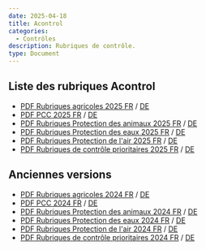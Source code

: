 ```yaml
---
date: 2025-04-18
title: Acontrol
categories:
  - Contrôles
description: Rubriques de contrôle.
type: Document
---
```



<h2 id="rubriques">Liste des rubriques Acontrol</h2>

<ul>
  <li><a href="../../fichiers/Rubriques agricoles 2025.pdf" target="_blank">PDF Rubriques agricoles 2025 FR</a> / <a href="../../fichiers/Landwirtschaftliche Rubriken 2025.pdf" target="_blank">DE</a></li>
  <li><a href="../../fichiers/Points_de_contrôles_ciblés_2025.pdf" target="_blank">PDF PCC 2025 FR</a> / <a href="../../fichiers/Fokus-Kontrollpunkte 2025.pdf" target="_blank">DE</a></li>
  <li><a href="../../fichiers/Rubriques_relatives_à_la_protection_des_animaux_2025.pdf" target="_blank">PDF Rubriques Protection des animaux 2025 FR</a> / <a href="../../fichiers/Tierschutz-Rubriken 2025.pdf" target="_blank">DE</a></li>
  <li><a href="../../fichiers/Rubriques_relatives_à_la_protection_des_eaux_2025.pdf" target="_blank">PDF Rubriques Protection des eaux 2025 FR</a> / <a href="../../fichiers/Gewässerschutz-Rubriken_2025.pdf" target="_blank">DE</a></li>
  <li><a href="../../fichiers/Rubriques_relatives_à_la_protection_de_l'air_2025.pdf" target="_blank">PDF Rubriques Protection de l'air 2025 FR</a> / <a href="../../fichiers/Luftreinhalte-Rubriken_2025.pdf" target="_blank">DE</a></li>
  <li><a href="../../fichiers/Rubriques_de_contrôles_prioritaires_2025.pdf" target="_blank">PDF Rubriques de contrôle prioritaires 2025 FR</a> / <a href="../../fichiers/Schwerpunktkontrollrubriken 2025.pdf" target="_blank">DE</a></li>
</ul>

<h2 id="old">Anciennes versions</h2>

<ul>
  <li><a href="../../fichiers/Rubriques agricoles 2024.pdf" target="_blank">PDF Rubriques agricoles 2024 FR</a> / <a href="../../fichiers/Landwirtschaftliche Rubriken 2024.pdf" target="_blank">DE</a></li>
  <li><a href="../../fichiers/Points_de_contrôles_ciblés_2024.pdf" target="_blank">PDF PCC 2024 FR</a> / <a href="../../fichiers/Fokus-Kontrollpunkte 2024.pdf" target="_blank">DE</a></li>
  <li><a href="../../fichiers/Rubriques_relatives_à_la_protection_des_animaux_2024.pdf" target="_blank">PDF Rubriques Protection des animaux 2024 FR</a> / <a href="../../fichiers/Tierschutz-Rubriken 2024.pdf" target="_blank">DE</a></li>
  <li><a href="../../fichiers/Rubriques_relatives_à_la_protection_des_eaux_2024.pdf" target="_blank">PDF Rubriques Protection des eaux 2024 FR</a> / <a href="../../fichiers/Gewässerschutz-Rubriken_2024.pdf" target="_blank">DE</a></li>
  <li><a href="../../fichiers/Rubriques_relatives_à_la_protection_de_l'air_2024.pdf" target="_blank">PDF Rubriques Protection de l'air 2024 FR</a> / <a href="../../fichiers/Luftreinhalte-Rubriken_2024.pdf" target="_blank">DE</a></li>
  <li><a href="../../fichiers/Rubriques_de_contrôles_prioritaires_2024.pdf" target="_blank">PDF Rubriques de contrôle prioritaires 2024 FR</a> / <a href="../../fichiers/Schwerpunktkontrollrubriken 2024.pdf" target="_blank">DE</a></li>
</ul>

